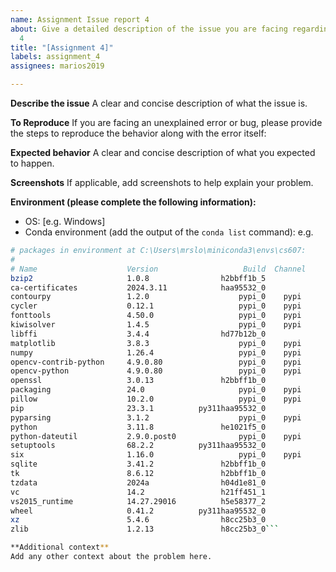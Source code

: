 ```yaml
---
name: Assignment Issue report 4
about: Give a detailed description of the issue you are facing regarding Assigment
  4
title: "[Assignment 4]"
labels: assignment_4
assignees: marios2019

---
```


**Describe the issue**
A clear and concise description of what the issue is.

**To Reproduce**
If you are facing an unexplained error or bug, please provide the steps to reproduce the behavior along with the error itself:

**Expected behavior**
A clear and concise description of what you expected to happen.

**Screenshots**
If applicable, add screenshots to help explain your problem.

**Environment (please complete the following information):**
 - OS: [e.g. Windows]
 - Conda environment (add the output of the `conda list` command): e.g.

```bash
# packages in environment at C:\Users\mrslo\miniconda3\envs\cs607:
#
# Name                    Version                   Build  Channel
bzip2                     1.0.8                h2bbff1b_5
ca-certificates           2024.3.11            haa95532_0
contourpy                 1.2.0                    pypi_0    pypi
cycler                    0.12.1                   pypi_0    pypi
fonttools                 4.50.0                   pypi_0    pypi
kiwisolver                1.4.5                    pypi_0    pypi
libffi                    3.4.4                hd77b12b_0
matplotlib                3.8.3                    pypi_0    pypi
numpy                     1.26.4                   pypi_0    pypi
opencv-contrib-python     4.9.0.80                 pypi_0    pypi
opencv-python             4.9.0.80                 pypi_0    pypi
openssl                   3.0.13               h2bbff1b_0
packaging                 24.0                     pypi_0    pypi
pillow                    10.2.0                   pypi_0    pypi
pip                       23.3.1          py311haa95532_0
pyparsing                 3.1.2                    pypi_0    pypi
python                    3.11.8               he1021f5_0
python-dateutil           2.9.0.post0              pypi_0    pypi
setuptools                68.2.2          py311haa95532_0
six                       1.16.0                   pypi_0    pypi
sqlite                    3.41.2               h2bbff1b_0
tk                        8.6.12               h2bbff1b_0
tzdata                    2024a                h04d1e81_0
vc                        14.2                 h21ff451_1
vs2015_runtime            14.27.29016          h5e58377_2
wheel                     0.41.2          py311haa95532_0
xz                        5.4.6                h8cc25b3_0
zlib                      1.2.13               h8cc25b3_0```

**Additional context**
Add any other context about the problem here.
